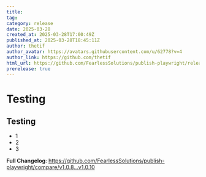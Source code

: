 ```yaml
---
title: 
tag: 
category: release
date: 2025-03-28
created_at: 2025-03-28T17:00:49Z
published_at: 2025-03-28T18:45:11Z
author: thetif
author_avatar: https://avatars.githubusercontent.com/u/62778?v=4
author_link: https://github.com/thetif
html_url: https://github.com/FearlessSolutions/publish-playwright/releases/tag/v1.0.10
prerelease: true
---
```


# Testing

## Testing

- 1
- 2
- 3

**Full Changelog**: https://github.com/FearlessSolutions/publish-playwright/compare/v1.0.8...v1.0.10

